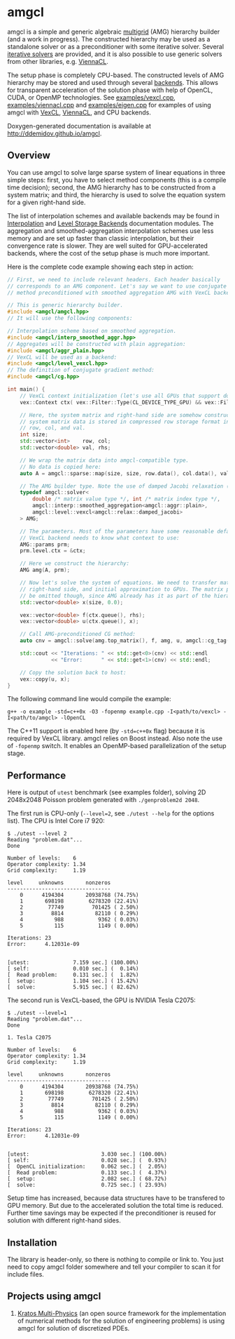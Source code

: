 amgcl
=====

amgcl is a simple and generic algebraic [multigrid][amg] (AMG) hierarchy builder
(and a work in progress).  The constructed hierarchy may be used as a
standalone solver or as a preconditioner with some iterative solver.  Several
[iterative solvers][solvers] are provided, and it is also possible to use
generic solvers from other libraries, e.g. [ViennaCL][ViennaCL].

The setup phase is completely CPU-based. The constructed levels of AMG
hierarchy may be stored and used through several [backends][levels]. This
allows for transparent acceleration of the solution phase with help of OpenCL,
CUDA, or OpenMP technologies.  See [examples/vexcl.cpp][ex1],
[examples/viennacl.cpp][ex2] and [examples/eigen.cpp][ex3] for examples of
using amgcl with [VexCL][VexCL], [ViennaCL][ViennaCL], and CPU
backends.

Doxygen-generated documentation is available at http://ddemidov.github.io/amgcl.

[amg]:      http://en.wikipedia.org/wiki/Multigrid_method
[solvers]:  http://ddemidov.github.io/amgcl/group__iterative.html
[levels]:   http://ddemidov.github.io/amgcl/group__levels.html
[interp]:   http://ddemidov.github.io/amgcl/group__interpolation.html
[ex1]:      https://github.com/ddemidov/amgcl/blob/master/examples/vexcl.cpp
[ex2]:      https://github.com/ddemidov/amgcl/blob/master/examples/viennacl.cpp
[ex3]:      https://github.com/ddemidov/amgcl/blob/master/examples/eigen.cpp
[VexCL]:    https://github.com/ddemidov/vexcl
[ViennaCL]: http://viennacl.sourceforge.net
[Eigen]:    http://eigen.tuxfamily.org

Overview
--------

You can use amgcl to solve large sparse system of linear equations in three
simple steps: first, you have to select method components (this is a compile
time decision); second, the AMG hierarchy has to be constructed from a system
matrix; and third, the hierarchy is used to solve the equation system for a
given right-hand side.

The list of interpolation schemes and available backends may be found in
[Interpolation][interp] and [Level Storage Backends][levels] documentation
modules.  The aggregation and smoothed-aggregation interpolation schemes use
less memory and are set up faster than classic interpolation, but their
convergence rate is slower. They are well suited for GPU-accelerated backends,
where the cost of the setup phase is much more important.

Here is the complete code example showing each step in action:
```C++
// First, we need to include relevant headers. Each header basically
// corresponds to an AMG component. Let's say we want to use conjugate gradient
// method preconditioned with smoothed aggregation AMG with VexCL backend:

// This is generic hierarchy builder.
#include <amgcl/amgcl.hpp>
// It will use the following components:

// Interpolation scheme based on smoothed aggregation.
#include <amgcl/interp_smoothed_aggr.hpp>
// Aggregates will be constructed with plain aggregation:
#include <amgcl/aggr_plain.hpp>
// VexCL will be used as a backend:
#include <amgcl/level_vexcl.hpp>
// The definition of conjugate gradient method:
#include <amgcl/cg.hpp>

int main() {
    // VexCL context initialization (let's use all GPUs that support double precision):
    vex::Context ctx( vex::Filter::Type(CL_DEVICE_TYPE_GPU) && vex::Filter::DoublePrecision );

    // Here, the system matrix and right-hand side are somehow constructed. The
    // system matrix data is stored in compressed row storage format in vectors
    // row, col, and val.
    int size;
    std::vector<int>    row, col;
    std::vector<double> val, rhs;

    // We wrap the matrix data into amgcl-compatible type.
    // No data is copied here:
    auto A = amgcl::sparse::map(size, size, row.data(), col.data(), val.data());

    // The AMG builder type. Note the use of damped Jacobi relaxation (smoothing) on each level.
    typedef amgcl::solver<
        double /* matrix value type */, int /* matrix index type */,
        amgcl::interp::smoothed_aggregation<amgcl::aggr::plain>,
        amgcl::level::vexcl<amgcl::relax::damped_jacobi>
    > AMG;

    // The parameters. Most of the parameters have some reasonable defaults.
    // VexCL backend needs to know what context to use:
    AMG::params prm;
    prm.level.ctx = &ctx;

    // Here we construct the hierarchy:
    AMG amg(A, prm);

    // Now let's solve the system of equations. We need to transfer matrix,
    // right-hand side, and initial approximation to GPUs. The matrix part may
    // be omitted though, since AMG already has it as part of the hierarchy:
    std::vector<double> x(size, 0.0);

    vex::vector<double> f(ctx.queue(), rhs);
    vex::vector<double> u(ctx.queue(), x);

    // Call AMG-preconditioned CG method:
    auto cnv = amgcl::solve(amg.top_matrix(), f, amg, u, amgcl::cg_tag());

    std::cout << "Iterations: " << std::get<0>(cnv) << std::endl
              << "Error:      " << std::get<1>(cnv) << std::endl;

    // Copy the solution back to host:
    vex::copy(u, x);
}
```
The following command line would compile the example:
```
g++ -o example -std=c++0x -O3 -fopenmp example.cpp -I<path/to/vexcl> -I<path/to/amgcl> -lOpenCL
```
The C++11 support is enabled here (by `-std=c++0x` flag) because it is required
by VexCL library. amgcl relies on Boost instead. Also note the use of
`-fopenmp` switch. It enables an OpenMP-based parallelization of the setup
stage.


Performance
-----------

Here is output of `utest` benchmark (see examples folder), solving 2D 2048x2048
Poisson problem generated with `./genproblem2d 2048`.

The first run is CPU-only (`--level=2`, see `./utest --help` for the options
list). The CPU is Intel Core i7 920:
```
$ ./utest --level 2
Reading "problem.dat"...
Done

Number of levels:    6
Operator complexity: 1.34
Grid complexity:     1.19

level     unknowns       nonzeros
---------------------------------
    0      4194304       20938768 (74.75%)
    1       698198        6278320 (22.41%)
    2        77749         701425 ( 2.50%)
    3         8814          82110 ( 0.29%)
    4          988           9362 ( 0.03%)
    5          115           1149 ( 0.00%)

Iterations: 23
Error:      4.12031e-09


[utest:              7.159 sec.] (100.00%)
[ self:              0.010 sec.] (  0.14%)
[  Read problem:     0.131 sec.] (  1.82%)
[  setup:            1.104 sec.] ( 15.42%)
[  solve:            5.915 sec.] ( 82.62%)
```

The second run is VexCL-based, the GPU is NVIDIA Tesla C2075:
```
$ ./utest --level=1
Reading "problem.dat"...
Done

1. Tesla C2075

Number of levels:    6
Operator complexity: 1.34
Grid complexity:     1.19

level     unknowns       nonzeros
---------------------------------
    0      4194304       20938768 (74.75%)
    1       698198        6278320 (22.41%)
    2        77749         701425 ( 2.50%)
    3         8814          82110 ( 0.29%)
    4          988           9362 ( 0.03%)
    5          115           1149 ( 0.00%)

Iterations: 23
Error:      4.12031e-09


[utest:                       3.030 sec.] (100.00%)
[ self:                       0.028 sec.] (  0.93%)
[  OpenCL initialization:     0.062 sec.] (  2.05%)
[  Read problem:              0.133 sec.] (  4.37%)
[  setup:                     2.082 sec.] ( 68.72%)
[  solve:                     0.725 sec.] ( 23.93%)
```

Setup time has increased, because data structures have to be transfered to GPU
memory. But due to the accelerated solution the total time is reduced. Further
time savings may be expected if the preconditioner is reused for solution with
different right-hand sides.

Installation
------------

The library is header-only, so there is nothing to compile or link to. You just
need to copy amgcl folder somewhere and tell your compiler to scan it for
include files.

Projects using amgcl
--------------------

1. [Kratos Multi-Physics][kratos] (an open source framework for the
   implementation of numerical methods for the solution of engineering
   problems) is using amgcl for solution of discretized PDEs. 

[kratos]: http://www.cimne.com/kratos
